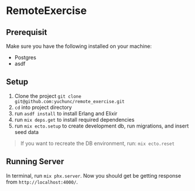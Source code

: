 # RemoteExercise

## Prerequisit

Make sure you have the following installed on your machine:

* Postgres
* asdf

## Setup

1. Clone the project `git clone git@github.com:yuchunc/remote_exercise.git`
2. `cd` into project directory
3. run `asdf install` to install Erlang and Elixir
4. run `mix deps.get` to install required dependencies
5. run `mix ecto.setup` to create development db, run migrations, and insert seed data

> If you want to recreate the DB environment, run: `mix ecto.reset`

## Running Server

In terminal, run `mix phx.server`.
Now you should get be getting response from `http://localhost:4000/`.

